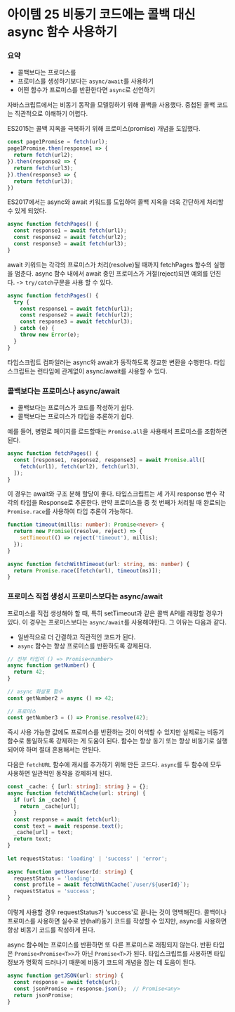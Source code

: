 # 아이템 25 비동기 코드에는 콜백 대신 async 함수 사용하기

### 요약
- 콜백보다는 프로미스를
- 프로미스를 생성하기보다는 `async/await`를 사용하기
- 어떤 함수가 프로미스를 반환한다면 `async`로 선언하기

자바스크립트에서는 비동기 동작을 모델링하기 위해 콜백을 사용했다.
중첩된 콜백 코드는 직관적으로 이해하기 어렵다.

ES2015는 콜백 지옥을 극복하기 위해 프로미스(promise) 개념을 도입했다.
```js
const page1Promise = fetch(url);  
page1Promise.then(response1 => {  
  return fetch(url2);  
}).then(response2 => {  
  return fetch(url3);  
}).then(response3 => {  
  return fetch(url3);  
})
```

ES2017에서는 async와 await 키워드를 도입하여 콜백 지옥을 더욱 간단하게 처리할 수 있게 되었다.
```js
async function fetchPages() {  
  const response1 = await fetch(url1);  
  const response2 = await fetch(url2);  
  const response3 = await fetch(url3);  
}
```

await 키워드는 각각의 프로미스가 처리(resolve)될 때까지 fetchPages 함수의 실행을 멈춘다.
async 함수 내에서 await 중인 프로미스가 거절(reject)되면 예외를 던진다.
-> `try/catch`구문을 사용 할 수 있다.

```ts
async function fetchPages() {  
  try {  
    const response1 = await fetch(url1);  
    const response2 = await fetch(url2);  
    const response3 = await fetch(url3);  
  } catch (e) {  
    throw new Error(e);  
  }  
}
```

타입스크립트 컴파일러는 async와 await가 동작하도록 정교한 변환을 수행한다.
타입스크립트는 런타임에 관계없이 async/await를 사용할 수 있다.

### 콜백보다는 프로미스나 async/await
- 콜백보다는 프로미스가 코드를 작성하기 쉽다.
- 콜백보다는 프로미스가 타입을 추론하기 쉽다.

예를 들어, 병렬로 페이지를 로드할때는 `Promise.all`을 사용해서 프로미스를 조합하면 된다.
```ts
async function fetchPages() {  
  const [response1, response2, response3] = await Promise.all([  
    fetch(url1), fetch(url2), fetch(url3),  
  ]);  
}
```

이 경우는 await와 구조 분해 할당이 좋다.
타입스크립트는 세 가지 response 변수 각각의 타입을 Response로 추론한다.
만약 프로미스들 중 첫 번째가 처리될 때 완료되는 `Promise.race`를 사용하여 타입 추론이 가능하다.
```ts
function timeout(millis: number): Promise<never> {  
  return new Promise((resolve, reject) => {  
    setTimeout(() => reject('timeout'), millis);  
  });  
}  
  
async function fetchWithTimeout(url: string, ms: number) {  
  return Promise.race([fetch(url), timeout(ms)]);  
}
```

### 프로미스 직접 생성시 프로미스보다는 async/await
프로미스를 직접 생성해야 할 때, 특히 setTimeout과 같은 콜백 API를 래핑할 경우가 있다.
이 경우는 프로미스보다는 `async/await`를 사용해야한다. 그 이유는 다음과 같다.
- 일반적으로 더 간결하고 직관적인 코드가 된다.
- `async` 함수는 항상 프로미스를 반환하도록 강제된다.
```ts
// 전부 타입이 () => Promise<number>
async function getNumber() {  
  return 42;  
}  
  
// async 화살표 함수  
const getNumber2 = async () => 42;  
  
// 프로미스  
const getNumber3 = () => Promise.resolve(42);
```

즉시 사용 가능한 값에도 프로미스를 반환하는 것이 어색할 수 있지만 실제로는 비동기 함수로 통일하도록 강제하는 게 도움이 된다.
함수는 항상 동기 또는 항상 비동기로 실행되어야 하며 절대 혼용해서는 안된다.

다음은 `fetchURL` 함수에 캐시를 추가하기 위해 만든 코드다.
`async`를 두 함수에 모두 사용하면 일관적인 동작을 강제하게 된다.
```ts
const _cache: { [url: string]: string } = {};  
async function fetchWithCache(url: string) {  
  if (url in _cache) {  
    return _cache[url];  
  }  
  const response = await fetch(url);  
  const text = await response.text();  
  _cache[url] = text;  
  return text;  
}  
  
let requestStatus: 'loading' | 'success' | 'error';  
  
async function getUser(userId: string) {  
  requestStatus = 'loading';  
  const profile = await fetchWithCache(`/user/${userId}`);  
  requestStatus = 'success';  
}
```
이렇게 사용할 경우 requestStatus가 'success'로 끝나는 것이 명백해진다. 콜백이나 프로미스를 사용하면 실수로 반(half)동기 코드를 작성할 수 있지만, async를 사용하면 항상 비동기 코드를 작성하게 된다.

async 함수에는 프로미스를 반환하면 또 다른 프로미스로 래핑되지 않는다.
반환 타입은 `Promise<Promise<T>>`가 아닌 `Promise<T>`가 된다. 타입스크립트를 사용하면 타입 정보가 명확히 드러나기 때문에 비동기 코드의 개념을 잡는 데 도움이 된다.
```ts
async function getJSON(url: string) {  
  const response = await fetch(url);  
  const jsonPromise = response.json();  // Promise<any>
  return jsonPromise;  
}
```

